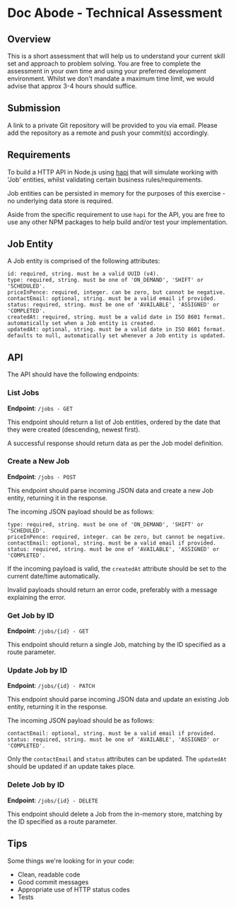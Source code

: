 # Doc Abode - Technical Assessment

## Overview
This is a short assessment that will help us to understand your current skill set and approach to problem solving. You are free to complete the assessment in your own time and using your preferred development environment. Whilst we don't mandate a maximum time limit, we would advise that approx 3-4 hours should suffice.

## Submission
A link to a private Git repository will be provided to you via email. Please add the repository as a remote and push your commit(s) accordingly.

## Requirements
To build a HTTP API in Node.js using [hapi](https://hapi.dev/) that will simulate working with 'Job' entities, whilst validating certain business rules/requirements. 

Job entities can be persisted in memory for the purposes of this exercise - no underlying data store is required.

Aside from the specific requirement to use `hapi` for the API, you are free to use any other NPM packages to help build and/or test your implementation.

## Job Entity

A Job entity is comprised of the following attributes:

```
id: required, string. must be a valid UUID (v4).
type: required, string. must be one of 'ON_DEMAND', 'SHIFT' or 'SCHEDULED'.
priceInPence: required, integer. can be zero, but cannot be negative.
contactEmail: optional, string. must be a valid email if provided.
status: required, string. must be one of 'AVAILABLE', 'ASSIGNED' or 'COMPLETED'.
createdAt: required, string. must be a valid date in ISO 8601 format. automatically set when a Job entity is created.
updatedAt: optional, string. must be a valid date in ISO 8601 format. defaults to null, automatically set whenever a Job entity is updated.
```

## API

The API should have the following endpoints:

### List Jobs

**Endpoint**: `/jobs - GET`

This endpoint should return a list of Job entities, ordered by the date that they were created (descending, newest first). 

A successful response should return data as per the Job model definition.

### Create a New Job

**Endpoint**: `/jobs - POST`

This endpoint should parse incoming JSON data and create a new Job entity, returning it in the response.

The incoming JSON payload should be as follows:

```
type: required, string. must be one of 'ON_DEMAND', 'SHIFT' or 'SCHEDULED'.
priceInPence: required, integer. can be zero, but cannot be negative.
contactEmail: optional, string. must be a valid email if provided.
status: required, string. must be one of 'AVAILABLE', 'ASSIGNED' or 'COMPLETED'.
```

If the incoming payload is valid, the `createdAt` attribute should be set to the current date/time automatically.

Invalid payloads should return an error code, preferably with a message explaining the error.

### Get Job by ID

**Endpoint**: `/jobs/{id} - GET`

This endpoint should return a single Job, matching by the ID specified as a route parameter.

### Update Job by ID

**Endpoint**: `/jobs/{id} - PATCH`

This endpoint should parse incoming JSON data and update an existing Job entity, returning it in the response.

The incoming JSON payload should be as follows:

```
contactEmail: optional, string. must be a valid email if provided.
status: required, string. must be one of 'AVAILABLE', 'ASSIGNED' or 'COMPLETED'.
```

Only the `contactEmail` and `status` attributes can be updated. The `updatedAt` should be updated if an update takes place.


### Delete Job by ID

**Endpoint**: `/jobs/{id} - DELETE`

This endpoint should delete a Job from the in-memory store, matching by the ID specified as a route parameter.

## Tips

Some things we're looking for in your code:

- Clean, readable code
- Good commit messages
- Appropriate use of HTTP status codes
- Tests

